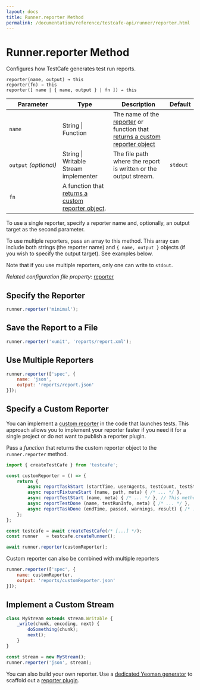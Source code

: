 ```yaml
---
layout: docs
title: Runner.reporter Method
permalink: /documentation/reference/testcafe-api/runner/reporter.html
---
```

# Runner.reporter Method

Configures how TestCafe generates test run reports.

```text
reporter(name, output) → this
reporter(fn) → this
reporter([ name | { name, output } | fn ]) → this
```

Parameter                | Type                        | Description                                     | Default
------------------------ | --------------------------- | ----------------------------------------------- | --------
`name`                   | String &#124; Function     | The name of the [reporter](../../../guides/concepts/reporters.md) or function that [returns a custom reporter object](#specify-a-custom-reporter)
`output`&#160;*(optional)* | String &#124; Writable Stream implementer | The file path where the report is written or the output stream. | `stdout`
`fn` | A function that [returns a custom reporter object](#specify-a-custom-reporter).

To use a single reporter, specify a reporter name and, optionally, an output target as the second parameter.

To use multiple reporters, pass an array to this method. This array can include both strings (the reporter name) and `{ name, output }` objects (if you wish to specify the output target). See examples below.

Note that if you use multiple reporters, only one can write to `stdout`.

*Related configuration file property*: [reporter](../../configuration-file.md#reporter)

## Specify the Reporter

```js
runner.reporter('minimal');
```

## Save the Report to a File

```js
runner.reporter('xunit', 'reports/report.xml');
```

## Use Multiple Reporters

```js
runner.reporter(['spec', {
    name: 'json',
    output: 'reports/report.json'
}]);
```

## Specify a Custom Reporter

You can implement a [custom reporter](../../../guides/extend-testcafe/reporter-plugin.md) in the code that launches tests. This approach allows you to implement your reporter faster if you need it for a single project or do not want to publish a reporter plugin.

Pass a *function* that returns the custom reporter object to the `runner.reporter` method.

```js
import { createTestCafe } from 'testcafe';

const customReporter = () => {
    return {
        async reportTaskStart (startTime, userAgents, testCount, testStructure, taskProperties) { /* ... */ },
        async reportFixtureStart (name, path, meta) { /* ... */ },
        async reportTestStart (name, meta) { /* ... */ }, // This method is optional
        async reportTestDone (name, testRunInfo, meta) { /* ... */ },
        async reportTaskDone (endTime, passed, warnings, result) { /* ... */ }
    };
};

const testcafe = await createTestCafe(/* [...] */);
const runner   = testcafe.createRunner();

await runner.reporter(customReporter);
```

Custom reporter can also be combined with multiple reporters

```js
runner.reporter(['spec', {
    name: customReporter,
    output: 'reports/customReporter.json'
}]);
```

## Implement a Custom Stream

```js
class MyStream extends stream.Writable {
    _write(chunk, encoding, next) {
        doSomething(chunk);
        next();
    }
}

const stream = new MyStream();
runner.reporter('json', stream);
```

You can also build your own reporter. Use a [dedicated Yeoman generator](https://github.com/DevExpress/generator-testcafe-reporter) to scaffold out a [reporter plugin](../../../guides/extend-testcafe/reporter-plugin.md).
